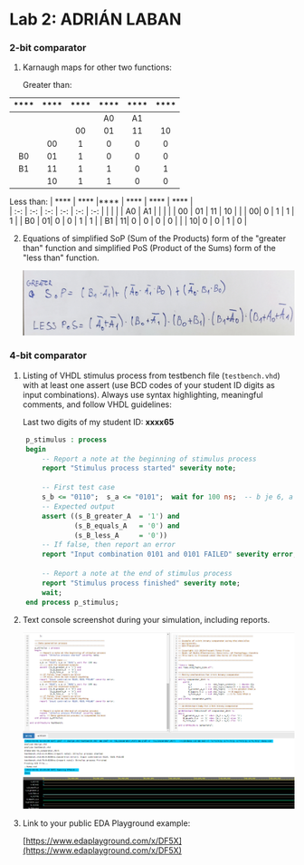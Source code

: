 # Lab 2: ADRIÁN LABAN

### 2-bit comparator

1. Karnaugh maps for other two functions:

   Greater than:

| **** | **** |**** | **** | **** | **** |   
| :-: | :-: | :-: | :-: | :-: | :-: |
|    |   |    | A0 | A1 |    |
|    |   | 00 | 01 | 11 | 10 |
|    | 00| 1  | 0  | 0  | 0  |
| B0 | 01| 1  | 0  | 0  | 0  |
| B1 | 11| 1  | 1  | 0  | 1  |
|    | 10| 1  | 1  | 0  | 0  |


   Less than:
| **** | **** |**** | **** | **** | **** |  
| :-: | :-: | :-: | :-: | :-: | :-: |
|    |   |    | A0 | A1 |    |
|    |   | 00 | 01 | 11 | 10 |
|    | 00| 0  | 1  | 1  | 1  |
| B0 | 01| 0  | 0  | 1  | 1  |
| B1 | 11| 0  | 0  | 0  | 0  |
|    | 10| 0  | 0  | 1  | 0  |

2. Equations of simplified SoP (Sum of the Products) form of the "greater than" function and simplified PoS (Product of the Sums) form of the "less than" function.

   ![Logic functions](images/foto.jpg)

### 4-bit comparator

1. Listing of VHDL stimulus process from testbench file (`testbench.vhd`) with at least one assert (use BCD codes of your student ID digits as input combinations). Always use syntax highlighting, meaningful comments, and follow VHDL guidelines:

   Last two digits of my student ID: **xxxx65**

```vhdl
    p_stimulus : process
    begin
        -- Report a note at the beginning of stimulus process
        report "Stimulus process started" severity note;

        -- First test case
        s_b <= "0110";  s_a <= "0101";  wait for 100 ns;  -- b je 6, a je 5
        -- Expected output
        assert ((s_B_greater_A  = '1') and
                (s_B_equals_A   = '0') and
                (s_B_less_A     = '0'))
        -- If false, then report an error
        report "Input combination 0101 and 0101 FAILED" severity error;

        -- Report a note at the end of stimulus process
        report "Stimulus process finished" severity note;
        wait;
    end process p_stimulus;
```

2. Text console screenshot during your simulation, including reports.

   ![your figure](images/VHDL.png)
   ![your figure](images/graf.png)

3. Link to your public EDA Playground example:

   [https://www.edaplayground.com/x/DF5X](https://www.edaplayground.com/x/DF5X)